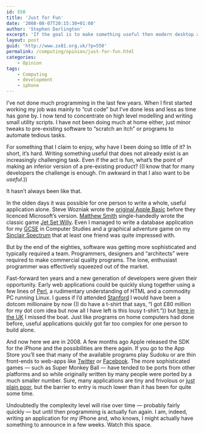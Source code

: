 ```yaml
---
id: 550
title: 'Just for Fun'
date: '2008-08-07T20:15:30+01:00'
author: 'Stephen Darlington'
excerpt: 'If the goal is to make something useful then modern desktop and web programming is just too hard. Is there anything out there to rekindle my enthusiasm?'
layout: post
guid: 'http://www.zx81.org.uk/?p=550'
permalink: /computing/opinion/just-for-fun.html
categories:
    - Opinion
tags:
    - Computing
    - development
    - iphone
---
```


I’ve not done much programming in the last few years. When I first started working my job was mainly to “cut code” but I’ve done less and less as time has gone by. I now tend to concentrate on high level modelling and writing small utility scripts. I have not been doing much at home either, just minor tweaks to pre-existing software to “scratch an itch” or programs to automate tedious tasks.

For something that I claim to enjoy, why have I been doing so little of it? In short, it’s hard. Writing something useful that does not already exist is an increasingly challenging task. Even if the act is fun, what’s the point of making an inferior version of a pre-existing product? ((I know that for many developers the challenge is enough. I’m awkward in that I also want to be *useful*.))

It hasn’t always been like that.

In the olden days it was possible for one person to write a whole, useful application alone. Steve Wozniak wrote the [original Apple Basic](http://www.retrothing.com/2008/07/restoring-wozs.html) before they licenced Microsoft’s version. [Matthew Smith](http://en.wikipedia.org/wiki/Matthew_Smith_%28games_programmer%29) single-handedly wrote the classic game [Jet Set Willy](http://www.worldofspectrum.org/infoseekid.cgi?id=0002589). Even I managed to write a database application for my [GCSE](http://en.wikipedia.org/wiki/GCSE) in Computer Studies and a graphical adventure game on my [Sinclair Spectrum](http://www.ysrnry.co.uk/cover1.htm) that at least one friend was quite impressed with.

But by the end of the eighties, software was getting more sophisticated and typically required a team. Programmers, designers and “architects” were required to make commercial quality programs. The lone, enthusiast programmer was effectively squeezed out of the market.

Fast-forward ten years and a new generation of developers were given their opportunity. Early web applications could be quickly slung together using a few lines of [Perl](http://www.zx81.org.uk/computing/programming/languages/perl.html), a rudimentary understanding of HTML and a commodity PC running Linux. I guess if I’d attended [Stanford](http://stanford.edu/) I would have been a dotcom millionaire by now ((I do have a t-shirt that says, “I got £80 million for my dot com idea but now all I have left is this lousy t-shirt.”)) but [here in the UK](http://www.durham.ac.uk/) I missed the boat. Just like programs on home computers had done before, useful applications quickly got far too complex for one person to build alone.

And now here we are in 2008. A few months ago Apple released the SDK for the iPhone and the possibilities are there again. If you go to the App Store you’ll see that many of the available programs play Sudoku or are thin front-ends to web-apps like [Twitter](http://twitter.com/sdarlington) or [Facebook](http://www.xprimnt.com/2007/07/02/why-i-hate-facebook/). The more sophisticated games — such as Super Monkey Ball — have tended to be ports from other platforms and so while originally written by many people were ported by a much smaller number. Sure, many applications are tiny and frivolous or [just plain poor](http://www.atomicwang.org/motherfucker/Index/93E914B5-89ED-4D46-8EFD-9AACC6BAE818.html), but the barrier to entry is much lower than it has been for quite some time.

Undoubtedly the complexity level will rise over time — probably fairly quickly — but until then programming is actually fun again. I am, indeed, writing an application for my iPhone and, who knows, I might actually have something to announce in a few weeks. Watch this space.